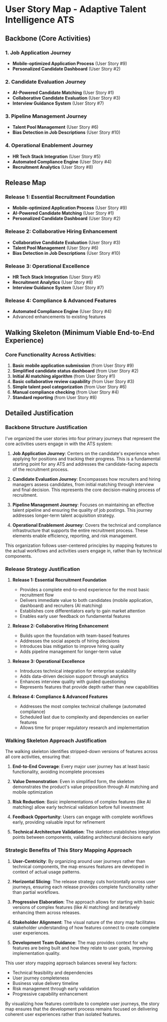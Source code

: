 # User Story Map - Adaptive Talent Intelligence ATS

## Backbone (Core Activities)

### 1. Job Application Journey
- **Mobile-optimized Application Process** (User Story #9)
- **Personalized Candidate Dashboard** (User Story #2)

### 2. Candidate Evaluation Journey
- **AI-Powered Candidate Matching** (User Story #1)
- **Collaborative Candidate Evaluation** (User Story #3)
- **Interview Guidance System** (User Story #7)

### 3. Pipeline Management Journey
- **Talent Pool Management** (User Story #6)
- **Bias Detection in Job Descriptions** (User Story #10)

### 4. Operational Enablement Journey
- **HR Tech Stack Integration** (User Story #5)
- **Automated Compliance Engine** (User Story #4)
- **Recruitment Analytics** (User Story #8)

## Release Map

### Release 1: Essential Recruitment Foundation
- **Mobile-optimized Application Process** (User Story #9)
- **AI-Powered Candidate Matching** (User Story #1)
- **Personalized Candidate Dashboard** (User Story #2)

### Release 2: Collaborative Hiring Enhancement
- **Collaborative Candidate Evaluation** (User Story #3)
- **Talent Pool Management** (User Story #6)
- **Bias Detection in Job Descriptions** (User Story #10)

### Release 3: Operational Excellence
- **HR Tech Stack Integration** (User Story #5)
- **Recruitment Analytics** (User Story #8)
- **Interview Guidance System** (User Story #7)

### Release 4: Compliance & Advanced Features
- **Automated Compliance Engine** (User Story #4)
- Advanced enhancements to existing features

## Walking Skeleton (Minimum Viable End-to-End Experience)

### Core Functionality Across Activities:
1. **Basic mobile application submission** (from User Story #9)
2. **Simplified candidate status dashboard** (from User Story #2)
3. **Initial AI matching algorithm** (from User Story #1)
4. **Basic collaborative review capability** (from User Story #3)
5. **Simple talent pool categorization** (from User Story #6)
6. **Manual compliance checking** (from User Story #4)
7. **Standard reporting** (from User Story #8)

## Detailed Justification

### Backbone Structure Justification

I've organized the user stories into four primary journeys that represent the core activities users engage in with the ATS system:

1. **Job Application Journey**: Centers on the candidate's experience when applying for positions and tracking their progress. This is a fundamental starting point for any ATS and addresses the candidate-facing aspects of the recruitment process.

2. **Candidate Evaluation Journey**: Encompasses how recruiters and hiring managers assess candidates, from initial matching through interview and final decision. This represents the core decision-making process of recruitment.

3. **Pipeline Management Journey**: Focuses on maintaining an effective talent pipeline and ensuring the quality of job postings. This journey addresses longer-term talent acquisition strategy.

4. **Operational Enablement Journey**: Covers the technical and compliance infrastructure that supports the entire recruitment process. These elements enable efficiency, reporting, and risk management.

This organization follows user-centered principles by mapping features to the actual workflows and activities users engage in, rather than by technical components.

### Release Strategy Justification

1. **Release 1: Essential Recruitment Foundation**
   - Provides a complete end-to-end experience for the most basic recruitment flow
   - Delivers immediate value to both candidates (mobile application, dashboard) and recruiters (AI matching)
   - Establishes core differentiators early to gain market attention
   - Enables early user feedback on fundamental features

2. **Release 2: Collaborative Hiring Enhancement**
   - Builds upon the foundation with team-based features
   - Addresses the social aspects of hiring decisions
   - Introduces bias mitigation to improve hiring quality
   - Adds pipeline management for longer-term value

3. **Release 3: Operational Excellence**
   - Introduces technical integration for enterprise scalability
   - Adds data-driven decision support through analytics
   - Enhances interview quality with guided questioning
   - Represents features that provide depth rather than new capabilities

4. **Release 4: Compliance & Advanced Features**
   - Addresses the most complex technical challenge (automated compliance)
   - Scheduled last due to complexity and dependencies on earlier features
   - Allows time for proper regulatory research and implementation

### Walking Skeleton Approach Justification

The walking skeleton identifies stripped-down versions of features across all core activities, ensuring that:

1. **End-to-End Coverage**: Every major user journey has at least basic functionality, avoiding incomplete processes
   
2. **Value Demonstration**: Even in simplified form, the skeleton demonstrates the product's value proposition through AI matching and mobile optimization

3. **Risk Reduction**: Basic implementations of complex features (like AI matching) allow early technical validation before full investment

4. **Feedback Opportunity**: Users can engage with complete workflows early, providing valuable input for refinement

5. **Technical Architecture Validation**: The skeleton establishes integration points between components, validating architectural decisions early

### Strategic Benefits of This Story Mapping Approach

1. **User-Centricity**: By organizing around user journeys rather than technical components, the map ensures features are developed in context of actual usage patterns.

2. **Horizontal Slicing**: The release strategy cuts horizontally across user journeys, ensuring each release provides complete functionality rather than partial workflows.

3. **Progressive Elaboration**: The approach allows for starting with basic versions of complex features (like AI matching) and iteratively enhancing them across releases.

4. **Stakeholder Alignment**: The visual nature of the story map facilitates stakeholder understanding of how features connect to create complete user experiences.

5. **Development Team Guidance**: The map provides context for why features are being built and how they relate to user goals, improving implementation quality.

This user story mapping approach balances several key factors:

- Technical feasibility and dependencies
- User journey completeness 
- Business value delivery timeline
- Risk management through early validation
- Progressive capability enhancement

By visualizing how features contribute to complete user journeys, the story map ensures that the development process remains focused on delivering coherent user experiences rather than isolated features.
